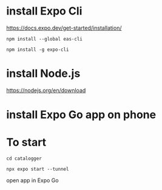 # install Expo Cli

https://docs.expo.dev/get-started/installation/

`npm install --global eas-cli`

`npm install -g expo-cli`

# install Node.js

https://nodejs.org/en/download

# install Expo Go app on phone

# To start

`cd catalogger`

`npx expo start --tunnel`

open app in Expo Go
